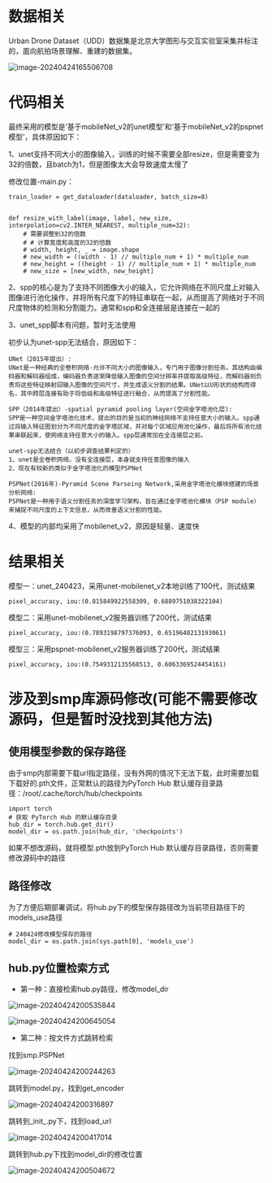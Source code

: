 # 数据相关

Urban Drone Dataset（UDD）数据集是北京大学图形与交互实验室采集并标注的，面向航拍场景理解、重建的数据集。

![image-20240424165506708](C:\Users\RenYu\AppData\Roaming\Typora\typora-user-images\image-20240424165506708.png)



# 代码相关

最终采用的模型是‘基于mobileNet_v2的unet模型’和‘基于mobileNet_v2的pspnet模型’，具体原因如下：

1、unet支持不同大小的图像输入，训练的时候不需要全部resize，但是需要变为32的倍数，且batch为1，但是图像太大会导致速度太慢了

修改位置-main.py：

```
train_loader = get_dataloader(dataloader, batch_size=8)


def resize_with_label(image, label, new_size, interpolation=cv2.INTER_NEAREST, multiple_num=32):
    # 需要调整到32的倍数
    # # 计算宽度和高度的32的倍数
    # width, height, _ = image.shape
    # new_width = ((width - 1) // multiple_num + 1) * multiple_num
    # new_height = ((height - 1) // multiple_num + 1) * multiple_num
    # new_size = [new_width, new_height]
```

2、spp的核心是为了支持不同图像大小的输入，它允许网络在不同尺度上对输入图像进行池化操作，并将所有尺度下的特征串联在一起，从而提高了网络对于不同尺度物体的检测和分割能力。通常和spp和全连接层是连接在一起的

3、unet_spp脚本有问题，暂时无法使用

初步认为unet-spp无法结合，原因如下：

```
UNet（2015年提出）:
UNet是一种经典的全卷积网络-允许不同大小的图像输入，专门用于图像分割任务。其结构由编码器和解码器组成，编码器负责逐渐降低输入图像的空间分辨率并提取高级特征，而解码器则负责将这些特征映射回输入图像的空间尺寸，并生成语义分割的结果。UNet以U形状的结构而得名，其中跨层连接有助于将低级和高级特征进行融合，从而提高了分割性能。

SPP（2014年提出）-spatial pyramid pooling layer(空间金字塔池化层):
SPP是一种空间金字塔池化技术，提出的目的是当初的神经网络不支持任意大小的输入。spp通过将输入特征图划分为不同尺度的金字塔区域，并对每个区域应用池化操作，最后将所有池化结果串联起来，使网络支持任意大小的输入。spp层通常加在全连接层之前。

unet-spp无法结合（以初步调查结果判定的）
1、unet是全卷积网络，没有全连接层，本身就支持任意图像的输入
2、现在有较新的类似于金字塔池化的模型PSPNet

PSPNet(2016年)-Pyramid Scene Parseing Network,采用金字塔池化模块搭建的场景分析网络:
PSPNet是一种用于语义分割任务的深度学习架构，旨在通过金字塔池化模块（PSP module）来捕捉不同尺度的上下文信息，从而改善语义分割的性能。
```

4、模型的内部均采用了mobilenet_v2，原因是轻量、速度快

# 结果相关

模型一：unet_240423，采用unet-mobilenet_v2本地训练了100代，测试结果

```
pixel_accuracy, iou:(0.815849922558309, 0.6889751038322104)
```

模型二：采用unet-mobilenet_v2服务器训练了200代，测试结果

```
pixel_accuracy, iou:(0.7893198797376093, 0.6519640213193061)
```

模型三：采用pspnet-mobilenet_v2服务器训练了200代，测试结果

```
pixel_accuracy, iou:(0.7549312135568513, 0.6063369524454161)
```



# 涉及到smp库源码修改(可能不需要修改源码，但是暂时没找到其他方法)

## 使用模型参数的保存路径

由于smp内部需要下载url指定路径，没有外网的情况下无法下载，此时需要加载下载好的.pth文件，正常默认的路径为PyTorch Hub 默认缓存目录路径：/root/.cache/torch/hub/checkpoints

```
import torch
# 获取 PyTorch Hub 的默认缓存目录
hub_dir = torch.hub.get_dir()
model_dir = os.path.join(hub_dir, 'checkpoints')
```

如果不想改源码，就将模型.pth放到PyTorch Hub 默认缓存目录路径，否则需要修改源码中的路径

## 路径修改

为了方便后期部署调试，将hub.py下的模型保存路径改为当前项目路径下的models_use路径

```
# 240424修改模型保存的路径
model_dir = os.path.join(sys.path[0], 'models_use')
```

## hub.py位置检索方式

- 第一种：直接检索hub.py路径，修改model_dir

![image-20240424200535844](C:\Users\RenYu\AppData\Roaming\Typora\typora-user-images\image-20240424200535844.png)

![image-20240424200645054](C:\Users\RenYu\AppData\Roaming\Typora\typora-user-images\image-20240424200645054.png)



- 第二种：按文件方式跳转检索

找到smp.PSPNet

![image-20240424200244263](C:\Users\RenYu\AppData\Roaming\Typora\typora-user-images\image-20240424200244263.png)

跳转到model.py，找到get_encoder

![image-20240424200316897](C:\Users\RenYu\AppData\Roaming\Typora\typora-user-images\image-20240424200316897.png)

跳转到_init_.py下，找到load_url

![image-20240424200417014](C:\Users\RenYu\AppData\Roaming\Typora\typora-user-images\image-20240424200417014.png)

跳转到hub.py下找到model_dir的修改位置

![image-20240424200504672](C:\Users\RenYu\AppData\Roaming\Typora\typora-user-images\image-20240424200504672.png)




